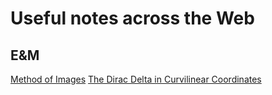 # Useful notes across the Web

## E&M

[Method of Images](http://www.pas.rochester.edu/~dmw/phy217/Lectures/Lect_15b.pdf)
[The Dirac Delta in Curvilinear Coordinates](http://www.fen.bilkent.edu.tr/~ercelebi/mp03.pdf)

